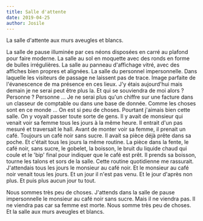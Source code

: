 ```yaml
---
title: Salle d'attente
date: 2019-04-25
author: Josile
---
```


La salle d'attente aux murs aveugles et blancs.

La salle de pause illuminée par ces néons disposées en carré au plafond pour faire moderne. La salle au sol en moquette avec des ronds en forme de bulles irrégulières. La salle au panneau d'affichage vitré, avec des affiches bien propres et alignées. La salle du personnel impersonnelle. Dans laquelle les visiteurs de passage ne laissent pas de trace. Image parfaite de l'évanescence de ma présence en ces lieux. J'y étais aujourd'hui mais demain je ne serai peut être plus la. Et qui se souviendra de moi alors ? Personne ? Personne ... Je ne serai plus qu'un chiffre sur une facture dans un classeur de comptable ou dans une base de donnée. Comme les choses sont en ce monde ... On est si peu de choses. Pourtant j'aimais bien cette salle. On y voyait passer toute sorte de gens. Il y avait de monsieur qui venait voir sa femme tous les jours à la même heure. Il entrait d'un pas mesuré et traversait le hall. Avant de monter voir sa femme, il prenait un café. Toujours un café noir sans sucre. Il avait sa pièce déjà prête dans sa poche. Et c'était tous les jours la même routine. La pièce dans la fente, le café noir, sans sucre, le gobelet, la boisson, le bruit du liquide chaud qui coule et le 'bip' final pour indiquer que le café est prêt. Il prends sa boisson, tourne les talons et sors de la salle. Cette routine quotidienne me rassurait. J'attendais tous les jours le monsieur au café noir. Et le monsieur au café noir venait tous les jours. Et un jour il n'est pas venu. Et le jour d'après non plus. Et puis plus aucun jour tu tout.

Nous sommes très peu de choses. J'attends dans la salle de pause impersonnelle le monsieur au café noir sans sucre. Mais il ne viendra pas. Il ne viendra pas car sa femme est morte. Nous somme très peu de choses. Et la salle aux murs aveugles et blancs.
